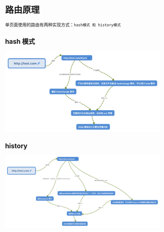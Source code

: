 # 路由原理

单页面使用的路由有两种实现方式：`hash模式 和 history模式`

## hash 模式

![router - hash](router-hash.png)

## history

![router - history](router-history.png)
